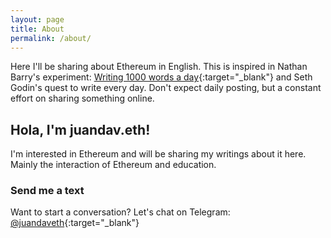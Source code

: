 ```yaml
---
layout: page
title: About
permalink: /about/
---
```

Here I'll be sharing about Ethereum in English. This is inspired in Nathan Barry's experiment: [Writing 1000 words a day](https://youtu.be/LPkNt1gFdZ4?t=3511){:target="_blank"} and Seth Godin's quest to write every day. Don't expect daily posting, but a constant effort on sharing something online.

## Hola, I'm juandav.eth!

I'm interested in Ethereum and will be sharing my writings about it here. Mainly the interaction of Ethereum and education.

### Send me a text

Want to start a conversation? Let's chat on Telegram: [@juandaveth](https://t.me/juandaveth){:target="_blank"}
